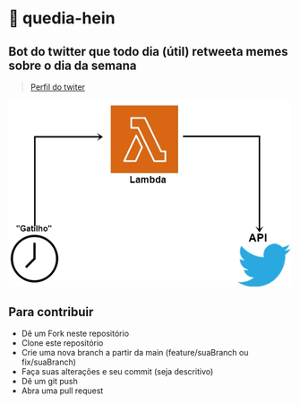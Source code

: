 # 🤖 quedia-hein

## Bot do twitter que todo dia (útil) retweeta memes sobre o dia da semana
> [Perfil do twiter](https://twitter.com/quediahein)

![Arquitetura](https://github.com/g-barbosa/quedia-hein/blob/assets/sample.jpg)

## Para contribuir
* Dê um Fork neste repositório
* Clone este repositório
* Crie uma nova branch a partir da main (feature/suaBranch ou fix/suaBranch)
* Faça suas alterações e seu commit (seja descritivo)
* Dê um  git push
* Abra uma pull request
